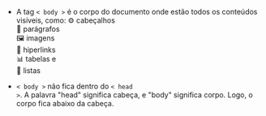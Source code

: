 * A tag <code>< body ></code> é o corpo do documento onde estão todos os conteúdos visíveis, como: 
⚙️ cabeçalhos <br>
📌 parágrafos <br>
🖼️ imagens <br>
🔎 hiperlinks <br>
📊 tabelas e <br>
📝 listas

* <code>< body ></code> não fica dentro do <code>< head ></code>. A palavra "head" significa cabeça, e "body" significa corpo. Logo, o corpo fica abaixo da cabeça.
